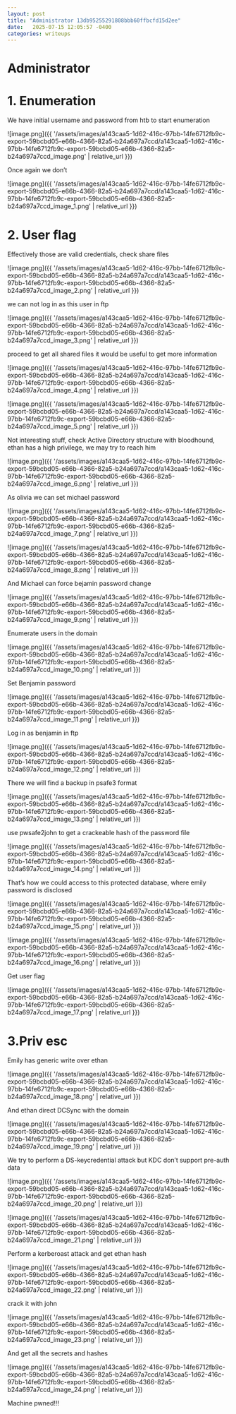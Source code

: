 ```yaml
---
layout: post
title: "Administrator 13db95255291808bbb60ffbcfd15d2ee"
date:   2025-07-15 12:05:57 -0400
categories: writeups
---
```


# Administrator

# 1. Enumeration

We have initial username and password from htb to start enumeration 

![image.png]({{ '/assets/images/a143caa5-1d62-416c-97bb-14fe6712fb9c-export-59bcbd05-e66b-4366-82a5-b24a697a7ccd/a143caa5-1d62-416c-97bb-14fe6712fb9c-export-59bcbd05-e66b-4366-82a5-b24a697a7ccd_image.png' | relative_url }})

Once again we don’t 

![image.png]({{ '/assets/images/a143caa5-1d62-416c-97bb-14fe6712fb9c-export-59bcbd05-e66b-4366-82a5-b24a697a7ccd/a143caa5-1d62-416c-97bb-14fe6712fb9c-export-59bcbd05-e66b-4366-82a5-b24a697a7ccd_image_1.png' | relative_url }})

# 2. User flag

Effectively those are valid credentials, check share files

![image.png]({{ '/assets/images/a143caa5-1d62-416c-97bb-14fe6712fb9c-export-59bcbd05-e66b-4366-82a5-b24a697a7ccd/a143caa5-1d62-416c-97bb-14fe6712fb9c-export-59bcbd05-e66b-4366-82a5-b24a697a7ccd_image_2.png' | relative_url }})

we can not log in as this user in ftp

![image.png]({{ '/assets/images/a143caa5-1d62-416c-97bb-14fe6712fb9c-export-59bcbd05-e66b-4366-82a5-b24a697a7ccd/a143caa5-1d62-416c-97bb-14fe6712fb9c-export-59bcbd05-e66b-4366-82a5-b24a697a7ccd_image_3.png' | relative_url }})

proceed to get all shared files it would be useful to get more information 

![image.png]({{ '/assets/images/a143caa5-1d62-416c-97bb-14fe6712fb9c-export-59bcbd05-e66b-4366-82a5-b24a697a7ccd/a143caa5-1d62-416c-97bb-14fe6712fb9c-export-59bcbd05-e66b-4366-82a5-b24a697a7ccd_image_4.png' | relative_url }})

![image.png]({{ '/assets/images/a143caa5-1d62-416c-97bb-14fe6712fb9c-export-59bcbd05-e66b-4366-82a5-b24a697a7ccd/a143caa5-1d62-416c-97bb-14fe6712fb9c-export-59bcbd05-e66b-4366-82a5-b24a697a7ccd_image_5.png' | relative_url }})

Not interesting stuff, check Active Directory structure with bloodhound, ethan has a high privilege, we may try to reach him

![image.png]({{ '/assets/images/a143caa5-1d62-416c-97bb-14fe6712fb9c-export-59bcbd05-e66b-4366-82a5-b24a697a7ccd/a143caa5-1d62-416c-97bb-14fe6712fb9c-export-59bcbd05-e66b-4366-82a5-b24a697a7ccd_image_6.png' | relative_url }})

As olivia we can set michael password

![image.png]({{ '/assets/images/a143caa5-1d62-416c-97bb-14fe6712fb9c-export-59bcbd05-e66b-4366-82a5-b24a697a7ccd/a143caa5-1d62-416c-97bb-14fe6712fb9c-export-59bcbd05-e66b-4366-82a5-b24a697a7ccd_image_7.png' | relative_url }})

![image.png]({{ '/assets/images/a143caa5-1d62-416c-97bb-14fe6712fb9c-export-59bcbd05-e66b-4366-82a5-b24a697a7ccd/a143caa5-1d62-416c-97bb-14fe6712fb9c-export-59bcbd05-e66b-4366-82a5-b24a697a7ccd_image_8.png' | relative_url }})

And Michael can force bejamin password change 

![image.png]({{ '/assets/images/a143caa5-1d62-416c-97bb-14fe6712fb9c-export-59bcbd05-e66b-4366-82a5-b24a697a7ccd/a143caa5-1d62-416c-97bb-14fe6712fb9c-export-59bcbd05-e66b-4366-82a5-b24a697a7ccd_image_9.png' | relative_url }})

Enumerate users in the domain

![image.png]({{ '/assets/images/a143caa5-1d62-416c-97bb-14fe6712fb9c-export-59bcbd05-e66b-4366-82a5-b24a697a7ccd/a143caa5-1d62-416c-97bb-14fe6712fb9c-export-59bcbd05-e66b-4366-82a5-b24a697a7ccd_image_10.png' | relative_url }})

Set Benjamin password

![image.png]({{ '/assets/images/a143caa5-1d62-416c-97bb-14fe6712fb9c-export-59bcbd05-e66b-4366-82a5-b24a697a7ccd/a143caa5-1d62-416c-97bb-14fe6712fb9c-export-59bcbd05-e66b-4366-82a5-b24a697a7ccd_image_11.png' | relative_url }})

Log in as benjamin in ftp

![image.png]({{ '/assets/images/a143caa5-1d62-416c-97bb-14fe6712fb9c-export-59bcbd05-e66b-4366-82a5-b24a697a7ccd/a143caa5-1d62-416c-97bb-14fe6712fb9c-export-59bcbd05-e66b-4366-82a5-b24a697a7ccd_image_12.png' | relative_url }})

There we will find a backup in psafe3 format

![image.png]({{ '/assets/images/a143caa5-1d62-416c-97bb-14fe6712fb9c-export-59bcbd05-e66b-4366-82a5-b24a697a7ccd/a143caa5-1d62-416c-97bb-14fe6712fb9c-export-59bcbd05-e66b-4366-82a5-b24a697a7ccd_image_13.png' | relative_url }})

use pwsafe2john to get a crackeable hash of the password file

![image.png]({{ '/assets/images/a143caa5-1d62-416c-97bb-14fe6712fb9c-export-59bcbd05-e66b-4366-82a5-b24a697a7ccd/a143caa5-1d62-416c-97bb-14fe6712fb9c-export-59bcbd05-e66b-4366-82a5-b24a697a7ccd_image_14.png' | relative_url }})

That’s how we could access to this protected database, where emily password is disclosed

![image.png]({{ '/assets/images/a143caa5-1d62-416c-97bb-14fe6712fb9c-export-59bcbd05-e66b-4366-82a5-b24a697a7ccd/a143caa5-1d62-416c-97bb-14fe6712fb9c-export-59bcbd05-e66b-4366-82a5-b24a697a7ccd_image_15.png' | relative_url }})

![image.png]({{ '/assets/images/a143caa5-1d62-416c-97bb-14fe6712fb9c-export-59bcbd05-e66b-4366-82a5-b24a697a7ccd/a143caa5-1d62-416c-97bb-14fe6712fb9c-export-59bcbd05-e66b-4366-82a5-b24a697a7ccd_image_16.png' | relative_url }})

Get user flag

![image.png]({{ '/assets/images/a143caa5-1d62-416c-97bb-14fe6712fb9c-export-59bcbd05-e66b-4366-82a5-b24a697a7ccd/a143caa5-1d62-416c-97bb-14fe6712fb9c-export-59bcbd05-e66b-4366-82a5-b24a697a7ccd_image_17.png' | relative_url }})

# 3.Priv esc

Emily has generic write over ethan

![image.png]({{ '/assets/images/a143caa5-1d62-416c-97bb-14fe6712fb9c-export-59bcbd05-e66b-4366-82a5-b24a697a7ccd/a143caa5-1d62-416c-97bb-14fe6712fb9c-export-59bcbd05-e66b-4366-82a5-b24a697a7ccd_image_18.png' | relative_url }})

And ethan direct DCSync with the domain

![image.png]({{ '/assets/images/a143caa5-1d62-416c-97bb-14fe6712fb9c-export-59bcbd05-e66b-4366-82a5-b24a697a7ccd/a143caa5-1d62-416c-97bb-14fe6712fb9c-export-59bcbd05-e66b-4366-82a5-b24a697a7ccd_image_19.png' | relative_url }})

We try to perform a DS-keycredential attack but KDC don’t support pre-auth data

![image.png]({{ '/assets/images/a143caa5-1d62-416c-97bb-14fe6712fb9c-export-59bcbd05-e66b-4366-82a5-b24a697a7ccd/a143caa5-1d62-416c-97bb-14fe6712fb9c-export-59bcbd05-e66b-4366-82a5-b24a697a7ccd_image_20.png' | relative_url }})

![image.png]({{ '/assets/images/a143caa5-1d62-416c-97bb-14fe6712fb9c-export-59bcbd05-e66b-4366-82a5-b24a697a7ccd/a143caa5-1d62-416c-97bb-14fe6712fb9c-export-59bcbd05-e66b-4366-82a5-b24a697a7ccd_image_21.png' | relative_url }})

Perform a kerberoast attack and get ethan hash

![image.png]({{ '/assets/images/a143caa5-1d62-416c-97bb-14fe6712fb9c-export-59bcbd05-e66b-4366-82a5-b24a697a7ccd/a143caa5-1d62-416c-97bb-14fe6712fb9c-export-59bcbd05-e66b-4366-82a5-b24a697a7ccd_image_22.png' | relative_url }})

crack it with john

![image.png]({{ '/assets/images/a143caa5-1d62-416c-97bb-14fe6712fb9c-export-59bcbd05-e66b-4366-82a5-b24a697a7ccd/a143caa5-1d62-416c-97bb-14fe6712fb9c-export-59bcbd05-e66b-4366-82a5-b24a697a7ccd_image_23.png' | relative_url }})

And get all the secrets and hashes

![image.png]({{ '/assets/images/a143caa5-1d62-416c-97bb-14fe6712fb9c-export-59bcbd05-e66b-4366-82a5-b24a697a7ccd/a143caa5-1d62-416c-97bb-14fe6712fb9c-export-59bcbd05-e66b-4366-82a5-b24a697a7ccd_image_24.png' | relative_url }})

Machine pwned!!!
<script src="{{ '/assets/js/matrix-overlay.js' | relative_url }}"></script>
